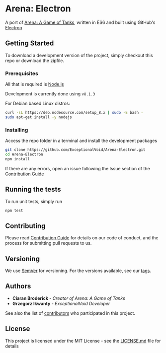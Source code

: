 # Arena: Electron

A port of [Arena: A Game of Tanks](https://github.com/ExceptionalVoid/Arena), written in ES6 and built using GitHub's [Electron](https://electron.atom.io/)

## Getting Started

To download a development version of the project, simply checkout this repo or download the zipfile.

### Prerequisites

All that is required is [Node.js](https://nodejs.org/en/download/)

Development is currently done using `v8.1.3`

For Debian based Linux distros:

```bash
curl -sL https://deb.nodesource.com/setup_8.x | sudo -E bash -
sudo apt-get install -y nodejs
```

### Installing

Access the repo folder in a terminal and install the development packages

```bash
git clone https://github.com/ExceptionalVoid/Arena-Electron.git
cd Arena-Electron
npm install
```

If there are any errors, open an issue following the Issue section of the [Contribution Guide](CONTRIBUTION.md)

## Running the tests

To run unit tests, simply run

```bash
npm test
```

## Contributing

Please read [Contribution Guide](CONTRIBUTION.md) for details on our code of conduct, and the process for submitting pull requests to us.

## Versioning

We use [SemVer](http://semver.org/) for versioning. For the versions available, see our [tags](https://github.com/ExceptionalVoid/Arena-Electron/tags).

## Authors

* **Ciaran Broderick** - *Creator of Arena: A Game of Tanks*
* **Grzegorz Ikwanty** - *ExceptionalVoid Developer*

See also the list of [contributors](https://github.com/ExceptionalVoid/Arena-Electron/contributors) who participated in this project.

## License

This project is licensed under the MIT License - see the [LICENSE.md](LICENSE.md) file for details